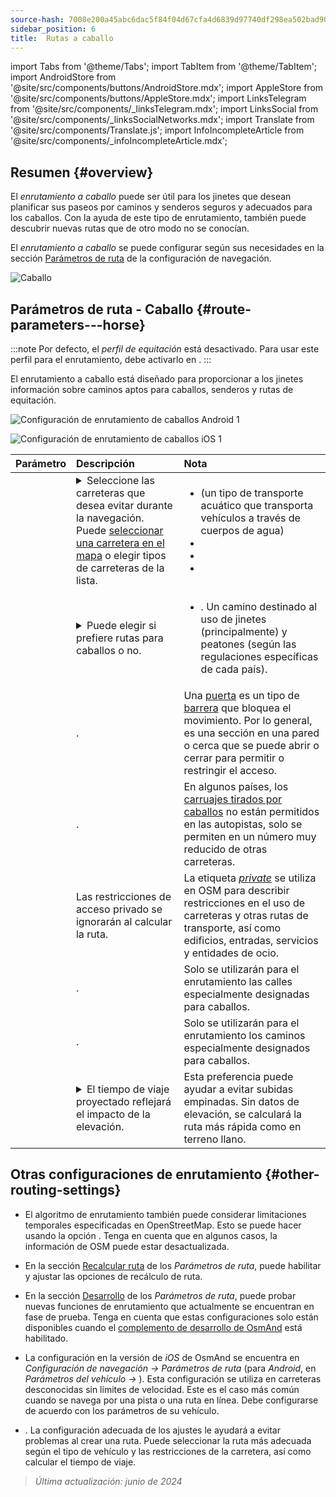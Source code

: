 ```yaml
---
source-hash: 7008e200a45abc6dac5f84f04d67cfa4d6839d97740df298ea502bad90aec24d
sidebar_position: 6
title:  Rutas a caballo
---
```

import Tabs from '@theme/Tabs';
import TabItem from '@theme/TabItem';
import AndroidStore from '@site/src/components/buttons/AndroidStore.mdx';
import AppleStore from '@site/src/components/buttons/AppleStore.mdx';
import LinksTelegram from '@site/src/components/_linksTelegram.mdx';
import LinksSocial from '@site/src/components/_linksSocialNetworks.mdx';
import Translate from '@site/src/components/Translate.js';
import InfoIncompleteArticle from '@site/src/components/_infoIncompleteArticle.mdx';



## Resumen {#overview}

El *enrutamiento a caballo* puede ser útil para los jinetes que desean planificar sus paseos por caminos y senderos seguros y adecuados para los caballos. Con la ayuda de este tipo de enrutamiento, también puede descubrir nuevas rutas que de otro modo no se conocían.

El *enrutamiento a caballo* se puede configurar según sus necesidades en la sección [Parámetros de ruta](../guidance/navigation-settings.md#route-parameters) de la configuración de navegación.

![Caballo](@site/static/img/navigation/routing/horseback_routing_overview.png)


## Parámetros de ruta - Caballo {#route-parameters---horse}

:::note
Por defecto, el *perfil de equitación* está desactivado. Para usar este perfil para el enrutamiento, debe activarlo en *<Translate android="true" ids="shared_string_menu,shared_string_settings,application_profiles"/>*.
:::

El enrutamiento a caballo está diseñado para proporcionar a los jinetes información sobre caminos aptos para caballos, senderos y rutas de equitación.

<Tabs groupId="operating-systems" queryString="current-os">

<TabItem value="android" label="Android">

![Configuración de enrutamiento de caballos Android 1](@site/static/img/navigation/routing/horse-routing-andr.png)

</TabItem>

<TabItem value="ios" label="iOS">

![Configuración de enrutamiento de caballos iOS 1](@site/static/img/navigation/routing/horse-routing-ios.png)

</TabItem>

</Tabs>

| Parámetro | Descripción | Nota |
|:------------|:---------------|:---------------|
| *<Translate android="true" ids="impassable_road"/>* | <details><summary> Seleccione las carreteras que desea evitar durante la navegación. Puede [seleccionar una carretera en el mapa](../../map/map-context-menu/#avoid-road) o elegir tipos de carreteras de la lista. </summary> ![Evitar carreteras Android](@site/static/img/navigation/routing/horse_routing_avoid_android.png) </details> | <ul><li> [<Translate android="true" ids="routing_attr_avoid_ferries_name"/>](https://wiki.openstreetmap.org/wiki/Ferries) (un tipo de transporte acuático que transporta vehículos a través de cuerpos de agua)</li><li>[<Translate android="true" ids="routing_attr_avoid_stairs_name"/>](https://wiki.openstreetmap.org/wiki/Tag:highway%3Dsteps)</li><li>[<Translate android="true" ids="routing_attr_avoid_tunnels_name"/>](https://wiki.openstreetmap.org/wiki/Key:tunnel)</li><li>[<Translate android="true" ids="routing_attr_avoid_motorway_name"/>](https://wiki.openstreetmap.org/wiki/Tag:highway%3Dmotorway)</li></ul>|
| *<Translate android="true" ids="prefer_in_routing_title"/>* | <details><summary> Puede elegir si prefiere rutas para caballos o no. </summary> ![Preferir rutas para caballos Android](@site/static/img/navigation/routing/horse_routing_prefer_android.png) </details> | <ul><li>[<Translate android="true" ids="routing_attr_prefer_horse_routes_name"/>](https://wiki.openstreetmap.org/wiki/Tag:highway%3Dbridleway). Un camino destinado al uso de jinetes (principalmente) y peatones (según las regulaciones específicas de cada país). </li></ul> |
| *<Translate android="true" ids="routing_attr_allow_gate_name"/>* | <Translate android="true" ids="routing_attr_allow_gate_description"/>. | Una [puerta](https://wiki.openstreetmap.org/wiki/Tag:barrier%3Dgate) es un tipo de [barrera](https://wiki.openstreetmap.org/wiki/Key:barrier) que bloquea el movimiento. Por lo general, es una sección en una pared o cerca que se puede abrir o cerrar para permitir o restringir el acceso. |
| *<Translate android="true" ids="routing_attr_carriage_restrictions_name"/>* | <Translate android="true" ids="routing_attr_carriage_restrictions_description"/>. | En algunos países, los [carruajes tirados por caballos](https://wiki.openstreetmap.org/wiki/Key:carriage) no están permitidos en las autopistas, solo se permiten en un número muy reducido de otras carreteras. |
| *<Translate android="true" ids="routing_attr_allow_private_name"/>* | Las restricciones de acceso privado se ignorarán al calcular la ruta. | La etiqueta *[private](https://wiki.openstreetmap.org/wiki/Key:access)* se utiliza en OSM para describir restricciones en el uso de carreteras y otras rutas de transporte, así como edificios, entradas, servicios y entidades de ocio. |
| *<Translate android="true" ids="routing_attr_only_permitted_streets_name"/>* | <Translate android="true" ids="routing_attr_only_permitted_streets_description"/>. | Solo se utilizarán para el enrutamiento las calles especialmente designadas para caballos. |
| *<Translate android="true" ids="routing_attr_only_permitted_ways_name"/>* | <Translate android="true" ids="routing_attr_only_permitted_ways_description"/>. | Solo se utilizarán para el enrutamiento los caminos especialmente designados para caballos. |
|*<Translate android="true" ids="routing_attr_height_obstacles_name"/>* | <details><summary> El tiempo de viaje proyectado reflejará el impacto de la elevación. </summary> ![Usar datos de elevación Android](@site/static/img/navigation/routing/horse_routing_elevation_android.png) </details> | Esta preferencia puede ayudar a evitar subidas empinadas. Sin datos de elevación, se calculará la ruta más rápida como en terreno llano. |


## Otras configuraciones de enrutamiento {#other-routing-settings}

- El algoritmo de enrutamiento también puede considerar limitaciones temporales especificadas en OpenStreetMap. Esto se puede hacer usando la opción [<Translate android="true" ids="temporary_conditional_routing"/>](../routing/osmand-routing.md#consider-temporary-limitations). Tenga en cuenta que en algunos casos, la información de OSM puede estar desactualizada.

- En la sección [Recalcular ruta](../../navigation/guidance/navigation-settings.md#recalculate-route) de los *Parámetros de ruta*, puede habilitar y ajustar las opciones de recálculo de ruta.

- En la sección [Desarrollo](../guidance/navigation-settings.md#development-settings) de los *Parámetros de ruta*, puede probar nuevas funciones de enrutamiento que actualmente se encuentran en fase de prueba. Tenga en cuenta que estas configuraciones solo están disponibles cuando el [complemento de desarrollo de OsmAnd](../../plugins/development.md) está habilitado.

- La configuración [<Translate ios="true" ids="road_speeds"/>](../guidance/navigation-settings.md#road-speeds) en la versión de *iOS* de OsmAnd se encuentra en *Configuración de navegación → Parámetros de ruta* (para *Android*, en *Parámetros del vehículo → [<Translate android="true" ids="default_speed_setting_title"/>](../guidance/navigation-settings.md#default-speed--road-speeds)*). Esta configuración se utiliza en carreteras desconocidas sin límites de velocidad. Este es el caso más común cuando se navega por una pista o una ruta en línea. Debe configurarse de acuerdo con los parámetros de su vehículo.

- [<Translate ios="true" ids="vehicle_parameters"/>](../guidance/navigation-settings.md#vehicle-parameters). La configuración adecuada de los ajustes le ayudará a evitar problemas al crear una ruta. Puede seleccionar la ruta más adecuada según el tipo de vehículo y las restricciones de la carretera, así como calcular el tiempo de viaje.

> *Última actualización: junio de 2024*